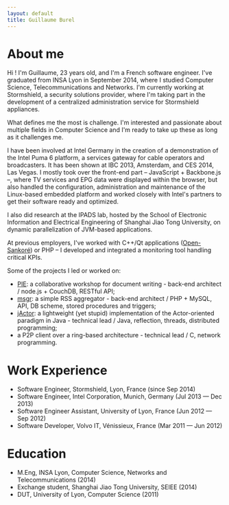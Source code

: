 ```yaml
---
layout: default
title: Guillaume Burel
---
```

# About me

Hi ! I'm Guillaume, 23 years old, and I'm a French software engineer. I've graduated from INSA Lyon in September 2014, where I studied Computer Science, Telecommunications and Networks.
I'm currently working at Stormshield, a security solutions provider, where I'm taking part in the development of a centralized administration service for Stormshield appliances.

What defines me the most is challenge. I'm interested and passionate about multiple fields in Computer Science and I'm ready to take up these as long as it challenges me.

I have been involved at Intel Germany in the creation of a demonstration of the Intel Puma 6 platform, a services gateway for cable operators and broadcasters. It has been shown at IBC 2013, Amsterdam, and CES 2014, Las Vegas. I mostly took over the front-end part – JavaScript + Backbone.js –, where TV services and EPG data were displayed within the browser, but also handled the configuration, administration and maintenance of the Linux-based embedded platform and worked closely with Intel's partners to get their software ready and optimized.

I also did research at the IPADS lab, hosted by the School of Electronic Information and Electrical Engineering of Shanghai Jiao Tong University, on dynamic parallelization of JVM-based applications.

At previous employers, I've worked with C++/Qt applications ([Open-Sankoré](//github.com/Sankore/Sankore-3.1)) or PHP – I developed and integrated a monitoring tool handling critical KPIs.

Some of the projects I led or worked on:

 * [PIE](//github.com/PieEditor/PIE): a collaborative workshop for document writing - back-end architect / node.js + CouchDB, RESTful API;
 * [msgr](//code.google.com/p/msgr): a simple RSS aggregator - back-end architect / PHP + MySQL, API, DB scheme, stored procedures and triggers;
 * [jActor](//code.google.com/p/jactor): a lightweight (yet stupid) implementation of the Actor-oriented paradigm in Java - technical lead / Java, reflection, threads, distributed programming;
 * a P2P client over a ring-based architecture - technical lead / C, network programming.

# Work Experience

 * Software Engineer, Stormshield, Lyon, France (since Sep 2014)
 * Software Engineer, Intel Corporation, Munich, Germany (Jul 2013 — Dec 2013)
 * Software Engineer Assistant, University of Lyon, France (Jun 2012 — Sep 2012)
 * Software Developer, Volvo IT, Vénissieux, France (Mar 2011 — Jun 2012)

# Education

 * M.Eng, INSA Lyon, Computer Science, Networks and Telecommunications (2014)
 * Exchange student, Shanghai Jiao Tong University, SEIEE (2014)
 * DUT, University of Lyon, Computer Science (2011)
